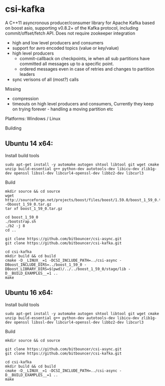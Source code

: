 csi-kafka
=========

A C++11 asyncronous producer/consumer library for Apache Kafka based on boost asio, supporting v0.8.2+ of the Kafka protocol, including commit/offset/fetch API. Does not require zookeeper integration

- high and low level producers and consumers
- support for avro encoded topics (value or key/value)
- high level producers 
  - commit-callback on checkpoints, ie when all sub partitions have committed all messages up to a specific point.
  - ordered messages even in case of retries and changes to partition leaders 
- sync verisons of all (most?) calls


Missing
- compression
- timeouts on high level producers and consumers, Currently they keep on trying forever - handling a moving partition etc






Platforms: Windows / Linux

Building
## Ubuntu 14 x64:

Install build tools
```
sudo apt-get install -y automake autogen shtool libtool git wget cmake unzip build-essential g++ python-dev autotools-dev libicu-dev zlib1g-dev openssl libssl-dev libcurl4-openssl-dev libbz2-dev libcurl3

```
Build
```
mkdir source && cd source
wget http://sourceforge.net/projects/boost/files/boost/1.59.0/boost_1_59_0.tar.gz/download -Oboost_1_59_0.tar.gz
tar xf boost_1_59_0.tar.gz

cd boost_1_59_0
./bootstrap.sh
./b2 -j 8
cd ..

git clone https://github.com/bitbouncer/csi-async.git
git clone https://github.com/bitbouncer/csi-kafka.git

cd csi-kafka
mkdir build && cd build
cmake -D__LINUX__=1 -DCSI_INCLUDE_PATH=../csi-async -DBoost_INCLUDE_DIRS=../boost_1_59_0 -DBoost_LIBRARY_DIRS=$(pwd)/../../boost_1_59_0/stage/lib -D__BUILD_EXAMPLES__=1 .. 
make
```

## Ubuntu 16 x64:

Install build tools
```
sudo apt-get install -y automake autogen shtool libtool git wget cmake unzip build-essential g++ python-dev autotools-dev libicu-dev zlib1g-dev openssl libssl-dev libcurl4-openssl-dev libbz2-dev libcurl3

```
Build
```
mkdir source && cd source

git clone https://github.com/bitbouncer/csi-async.git
git clone https://github.com/bitbouncer/csi-kafka.git

cd csi-kafka
mkdir build && cd build
cmake -D__LINUX__=1 -DCSI_INCLUDE_PATH=../csi-async -D__BUILD_EXAMPLES__=1 .. 
make
```

 
